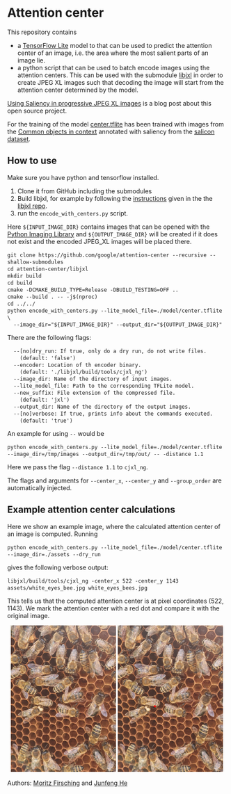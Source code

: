 # Attention center

This repository contains
 - a [TensorFlow Lite](https://www.tensorflow.org/lite) model to that can be used to predict the attention center of an image, i.e. the area where the most salient parts of an image lie.
 - a python script that can be used to batch encode images using the attention centers. This can be used with the submodule [libjxl](firschinghttps://github.com/libjxl/libjxl) in order to create JPEG XL images such that decoding the image will start from the attention center determined by the model.

 [Using Saliency in progressive JPEG XL images](https://opensource.googleblog.com/2021/09/using-saliency-in-progressive-jpeg-xl-images.html) is a blog post about this open source project.

 For the training of the model [center.tflite](./model/center.tflite) has been trained with images from the [Common objects in context](https://cocodataset.org/#home) annotated with saliency from the [salicon dataset](http://salicon.net/).

## How to use

Make sure you have python and tensorflow installed.

1. Clone it from GitHub including the submodules
2. Build libjxl, for example by following the [instructions](https://github.com/libjxl/libjxl/blob/main/README.md) given in the the [libjxl repo](https://github.com/libjxl/libjxl).
3. run the `encode_with_centers.py` script.

Here `${INPUT_IMAGE_DIR}` contains images that can be opened with the [Python Imaging Library](https://github.com/python-pillow/Pillow) and `${OUTPUT_IMAGE_DIR}` will be created if it does not exist and the encoded JPEG_XL images will be placed there.

``` shell
git clone https://github.com/google/attention-center --recursive --shallow-submodules
cd attention-center/libjxl
mkdir build
cd build
cmake -DCMAKE_BUILD_TYPE=Release -DBUILD_TESTING=OFF ..
cmake --build . -- -j$(nproc)
cd ../../
python encode_with_centers.py --lite_model_file=./model/center.tflite \
  --image_dir="${INPUT_IMAGE_DIR}" --output_dir="${OUTPUT_IMAGE_DIR}"
```

There are the following flags:
```
  --[no]dry_run: If true, only do a dry run, do not write files.
    (default: 'false')
  --encoder: Location of th encoder binary.
    (default: './libjxl/build/tools/cjxl_ng')
  --image_dir: Name of the directory of input images.
  --lite_model_file: Path to the corresponding TFLite model.
  --new_suffix: File extension of the compressed file.
    (default: 'jxl')
  --output_dir: Name of the directory of the output images.
  --[no]verbose: If true, prints info about the commands executed.
    (default: 'true')
  ```

An example for using `--` would be
```shell
python encode_with_centers.py --lite_model_file=./model/center.tflite   --image_dir=/tmp/images --output_dir=/tmp/out/ -- -distance 1.1
```
Here we pass the flag `--distance 1.1` to `cjxl_ng`.

The flags and arguments for `--center_x`, `--center_y` and `--group_order` are automatically injected.

## Example attention center calculations

Here we show an example image, where the calculated attention center of an
image is computed. Running

```shell
python encode_with_centers.py --lite_model_file=./model/center.tflite --image_dir=./assets --dry_run
```

gives the following verbose output:
```shell
libjxl/build/tools/cjxl_ng -center_x 522 -center_y 1143 assets/white_eyes_bee.jpg white_eyes_bees.jpg
```


This tells us that the computed attention center is at pixel coordinates
(522, 1143). We mark the attention center with a red dot and compare it with the original image.

<p align="middle">
<img src="assets/white_eyes_bee.jpg" alt="original image" style="width: 48%;">
<img src="assets/white_eyes_bee_with_red_attention_center.jpg" alt="image with attention center as red dot" style="width: 48%;">
</p>

Authors: [Moritz Firsching](https://github.com/mo271) and [Junfeng He](https://github.com/jfh1980)
